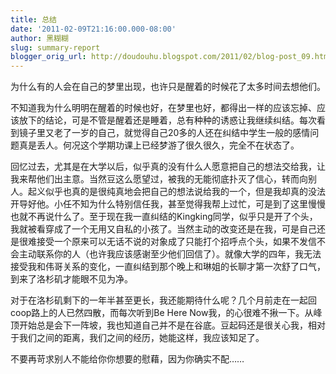 ```yaml
---
title: 总结
date: '2011-02-09T21:16:00.000-08:00'
author: 黑糊糊
slug: summary-report
blogger_orig_url: http://doudouhu.blogspot.com/2011/02/blog-post_09.html
---
```


为什么有的人会在自己的梦里出现，也许只是醒着的时候花了太多时间去想他们。

不知道我为什么明明在醒着的时候也好，在梦里也好，都得出一样的应该忘掉、应该放下的结论，可是不管是醒着还是睡着，总有种种的诱惑让我继续纠结。每次看到镜子里又老了一岁的自己，就觉得自己20多的人还在纠结中学生一般的感情问题真是丢人。何况这个学期功课上已经梦游了很久很久，完全不在状态了。

回忆过去，尤其是在大学以后，似乎真的没有什么人愿意把自己的想法交给我，让我来帮他们出主意。当然豆这么愿望过，被我的无能彻底扑灭了信心，转而向别人。起义似乎也真的是很纯真地会把自己的想法说给我的一个，但是我却真的没法开导好他。小任不知为什么特别信任我，甚至觉得我帮上过忙，可是到了这里慢慢也就不再说什么了。至于现在我一直纠结的Kingking同学，似乎只是开了个头，我就被看穿成了一个无用又自私的小孩了。当然主动的改变还是在我，可是自己还是很难接受一个原来可以无话不说的对象成了只能打个招呼点个头，如果不发信不会主动联系你的人（也许我应该感谢至少他们回信了）。就像大学的四年，我无法接受我和伟哥关系的变化，一直纠结到那个晚上和琳姐的长聊才第一次舒了口气，到来了洛杉矶才能眼不见为净。

对于在洛杉矶剩下的一年半甚至更长，我还能期待什么呢？几个月前走在一起回coop路上的人已然四散，而每次听到Be Here Now我，的心很难不揪一下。从峰顶开始总是会下一阵坡，我也知道自己并不是在谷底。豆起码还是很关心我，相对于我们之间的距离，我们之间的经历，她能这样，我应该知足了。

不要再苛求别人不能给你你想要的慰藉，因为你确实不配……

